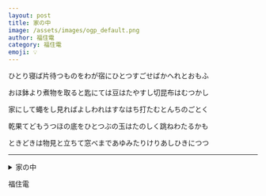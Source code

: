 ```yaml
---
layout: post
title: 家の中
image: /assets/images/ogp_default.png
author: 福住電
category: 福住電
emoji: 💡
---
```


<div class="tanka-area"><div class="tanka">
<p>ひとり寝ば片待つものをわが宿にひとつすごせばかへれとおもふ</p>
<p>おほ鉢より煮物を取ると匙にては豆はたやすし切昆布はむつかし</p>
<p>家にして蠅をし見ればよしわれはすなはち打たむとんちのごとく</p>
<p>乾果てどもうつほの底をひとつぶの玉はたのしく跳ねわたるかも</p>
<p>ときどきは物見と立ちて窓べまであゆみたりけりあしひきにつつ</p></div></div>

---

<details><summary>家の中</summary>
ひとり寝ば片待つものをわが宿にひとつすごせばかへれとおもふ<br />
おほ鉢より煮物を取ると匙にては豆はたやすし切昆布はむつかし<br />
家にして蠅をし見ればよしわれはすなはち打たむとんちのごとく<br />
乾果てどもうつほの底をひとつぶの玉はたのしく跳ねわたるかも<br />
ときどきは物見と立ちて窓べまであゆみたりけりあしひきにつつ<br />
<br />
</details>

福住電
